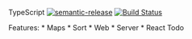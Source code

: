 TypeScript      [![semantic-release](https://img.shields.io/badge/%20%20%F0%9F%93%A6%F0%9F%9A%80-semantic--release-e10079.svg)](https://github.com/semantic-release/semantic-release)       [![Build Status](https://travis-ci.org/itsprofcjs/TypeScript.svg?branch=master)](https://travis-ci.org/itsprofcjs/TypeScript)

Features:
    * Maps
    * Sort
    * Web
    * Server
    * React Todo